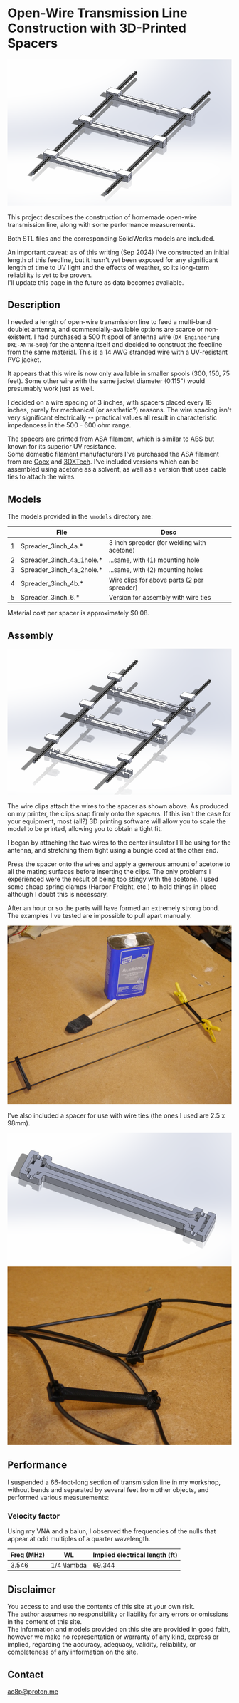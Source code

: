 # Open-Wire Transmission Line Construction with 3D-Printed Spacers

![Graph](img/Assembly.png)


This project describes the construction of homemade open-wire transmission line, along with some performance measurements.

Both STL files and the corresponding SolidWorks models are included.

An important caveat:  as of this writing (Sep 2024) I've constructed an initial length of this feedline,
but it hasn't yet been exposed for any significant length of time to UV light and the effects of weather, 
so its long-term reliability is yet to be proven.  
I'll update this page in the future as data becomes available.


## Description

I needed a length of open-wire transmission line to feed a multi-band doublet antenna, and commercially-available options are scarce or non-existent.
I had purchased a 500 ft spool of antenna wire (`DX Engineering DXE-ANTW-500`) for the antenna itself and decided to construct the feedline from the same material.
This is a 14 AWG stranded wire with a UV-resistant PVC jacket.

It appears that this wire is now only available in smaller spools (300, 150, 75 feet).
Some other wire with the same jacket diameter (0.115") would presumably work just as well.

I decided on a wire spacing of 3 inches, with spacers placed every 18 inches, purely for mechanical (or aesthetic?) reasons.
The wire spacing isn't very significant electrically -- practical values all result in characteristic impedancess in the 500 - 600 ohm range.

The spacers are printed from ASA filament, which is similar to ABS but known for its superior UV resistance.  
Some domestic filament manufacturers I've purchased the ASA filament from are [Coex](https://coex3d.com/) and [3DXTech](https://www.3dxtech.com/).
I've included versions which can be assembled using acetone as a solvent,  as well as a version that uses cable ties to attach the wires.


## Models

The models provided in the `\models` directory are:


| | File | Desc |
| :---: | --- | --- |
| 1 | Spreader_3inch_4a.* | 3 inch spreader (for welding with acetone) |
| 2 | Spreader_3inch_4a_1hole.* | ...same, with (1) mounting hole |
| 3 | Spreader_3inch_4a_2hole.* | ...same, with (2) mounting holes |
| 4 | Spreader_3inch_4b.* | Wire clips for above parts (2 per spreader) |
| 5 | Spreader_3inch_6.* | Version for assembly with wire ties |



Material cost per spacer is approximately $0.08.


## Assembly

![Graph](img/Exploded.png)

The wire clips attach the wires to the spacer as shown above.  As produced on my printer, the clips snap firmly onto the spacers.
If this isn't the case for your equipment, most (all?) 3D printing software will allow you to scale the model to be printed, allowing you
to obtain a tight fit.

I began by attaching the two wires to the center insulator I'll be using for the antenna, and stretching them tight using a bungie cord at the other end.

Press the spacer onto the wires and apply a generous amount of acetone to all the mating surfaces before inserting the clips.
The only problems I experienced were the result of being too stingy with the acetone.
I used some cheap spring clamps (Harbor Freight, etc.) to hold things in place although I doubt this is necessary.

After an hour or so the parts will have formed an extremely strong bond. The examples I've tested are impossible to pull apart manually.


![Graph](img/Assemble.png)


I've also included a spacer for use with wire ties (the ones I used are 2.5 x 98mm).

![Graph](img/Wire_tie.png)
![Graph](img/Wire_tie_examples.png)



## Performance

I suspended a 66-foot-long section of transmission line in my workshop, without bends and separated by several feet from other objects, 
and performed various measurements:

### Velocity factor
Using my VNA and a balun, I observed the frequencies of the nulls that appear at odd multiples of a quarter wavelength.

| Freq (MHz) | WL | Implied electrical length (ft) |
| --- | --- | --- |
| 3.546 | 1/4 \lambda | 69.344 |





## Disclaimer
You access to and use the contents of this site at your own risk.\
The author assumes no responsibility or liability for any errors or omissions in the content of this site.\
The information and models provided on this site are provided in good faith, however we make no representation  or warranty of any kind,
express or implied, regarding the accuracy, adequacy,  validity, reliability, or completeness of any information on the site.


## Contact
ac8p@proton.me


